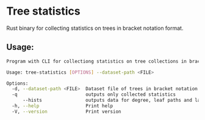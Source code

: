 # Tree statistics

Rust binary for collecting statistics on trees in bracket notation format.

## Usage:

```bash
Program with CLI for collectiong statistics on tree collections in bracket notation

Usage: tree-statistics [OPTIONS] --dataset-path <FILE>

Options:
  -d, --dataset-path <FILE>  Dataset file of trees in bracket notation
  -q                         outputs only collected statistics
      --hists                outputs data for degree, leaf paths and labels histograms
  -h, --help                 Print help
  -V, --version              Print version
```
